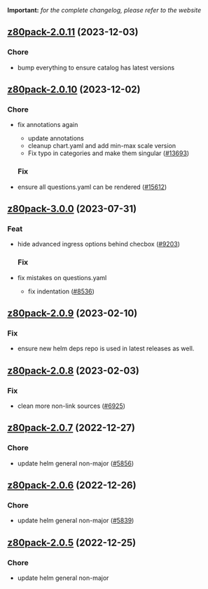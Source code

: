 **Important:**
*for the complete changelog, please refer to the website*




## [z80pack-2.0.11](https://github.com/truecharts/charts/compare/z80pack-2.0.10...z80pack-2.0.11) (2023-12-03)

### Chore

- bump everything to ensure catalog has latest versions
  
  


## [z80pack-2.0.10](https://github.com/truecharts/charts/compare/z80pack-3.0.0...z80pack-2.0.10) (2023-12-02)

### Chore

- fix annotations again
  - update annotations
  - cleanup chart.yaml and add min-max scale version
  - Fix typo in categories and make them singular ([#13693](https://github.com/truecharts/charts/issues/13693))
  
  ### Fix

- ensure all questions.yaml can be rendered ([#15612](https://github.com/truecharts/charts/issues/15612))
  
  











## [z80pack-3.0.0](https://github.com/truecharts/charts/compare/z80pack-2.0.9...z80pack-3.0.0) (2023-07-31)

### Feat

- hide advanced ingress options behind checbox ([#9203](https://github.com/truecharts/charts/issues/9203))
  
  ### Fix

- fix mistakes on questions.yaml
  - fix indentation ([#8536](https://github.com/truecharts/charts/issues/8536))
  
  


## [z80pack-2.0.9](https://github.com/truecharts/charts/compare/z80pack-2.0.8...z80pack-2.0.9) (2023-02-10)

### Fix

- ensure new helm deps repo is used in latest releases as well.
  
  


## [z80pack-2.0.8](https://github.com/truecharts/charts/compare/z80pack-2.0.7...z80pack-2.0.8) (2023-02-03)

### Fix

-  clean more non-link sources ([#6925](https://github.com/truecharts/charts/issues/6925))
  
  


## [z80pack-2.0.7](https://github.com/truecharts/charts/compare/z80pack-2.0.6...z80pack-2.0.7) (2022-12-27)

### Chore

- update helm general non-major ([#5856](https://github.com/truecharts/charts/issues/5856))
  
  


## [z80pack-2.0.6](https://github.com/truecharts/charts/compare/z80pack-2.0.5...z80pack-2.0.6) (2022-12-26)

### Chore

- update helm general non-major ([#5839](https://github.com/truecharts/charts/issues/5839))
  
  


## [z80pack-2.0.5](https://github.com/truecharts/charts/compare/z80pack-2.0.4...z80pack-2.0.5) (2022-12-25)

### Chore

- update helm general non-major
  
  



